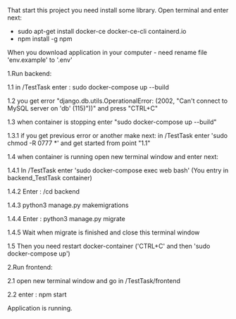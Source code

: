 That start this project you need install some library. Open terminal and enter next:
- sudo apt-get install docker-ce docker-ce-cli containerd.io
- npm install -g npm 

When you download application in your computer - need rename file 'env.example' to '.env'


1.Run backend:

1.1 in /TestTask enter : sudo docker-compose up --build

1.2 you get error "django.db.utils.OperationalError: (2002, "Can't connect to MySQL server on 'db' (115)"))" and press "CTRL+C"

1.3 when container is stopping enter "sudo docker-compose up --build" 

   1.3.1 if you get previous error or another make next: in /TestTask enter 'sudo chmod -R 0777 *' and get started from point "1.1"

1.4 when container is running open new terminal window and enter next:

   1.4.1 In /TestTask enter 'sudo docker-compose exec web bash' (You entry in backend_TestTask container)

   1.4.2 Enter : /cd backend

   1.4.3 python3 manage.py makemigrations

   1.4.4 Enter : python3 manage.py migrate

   1.4.5 Wait when migrate is finished and close this terminal window

1.5 Then you need restart docker-container ('CTRL+C' and then 'sudo docker-compose up')

2.Run frontend:

2.1 open new terminal window and go in /TestTask/frontend 

2.2 enter : npm start

Application is running.
